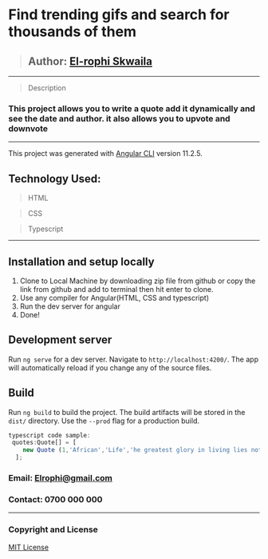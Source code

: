 # Find trending gifs and search for thousands of them 
>## Author: [El-rophi Skwaila](https://github.com/Elrophi/Gif-fetch-api)
---

>Description
### This project allows you to write a quote add it dynamically and see the date and author. it also allows you to upvote and downvote
---

This project was generated with [Angular CLI](https://github.com/angular/angular-cli) version 11.2.5.

## Technology Used: 
>HTML

>CSS

>Typescript
---

## Installation and setup locally
1. Clone to Local Machine by downloading zip file from github or copy the link from github and add to terminal then hit enter to clone.
1. Use any compiler for Angular(HTML, CSS and typescript)
1. Run the dev server for angular
1. Done!

## Development server

Run `ng serve` for a dev server. Navigate to `http://localhost:4200/`. The app will automatically reload if you change any of the source files.


## Build

Run `ng build` to build the project. The build artifacts will be stored in the `dist/` directory. Use the `--prod` flag for a production build.

```typescript
typescript code sample:
 quotes:Quote[] = [
    new Quote (1,'African','Life','he greatest glory in living lies not in never falling, but in rising every time we fall','Nelson Mandela', new Date(2021,1,12),0,0)
  ];
```
### Email: Elrophi@gmail.com
### Contact: 0700 000 000

---

### Copyright and License
[MIT License](https://github.com/Elrophi/Quote-gen/blob/master/src/LICENSE)  
